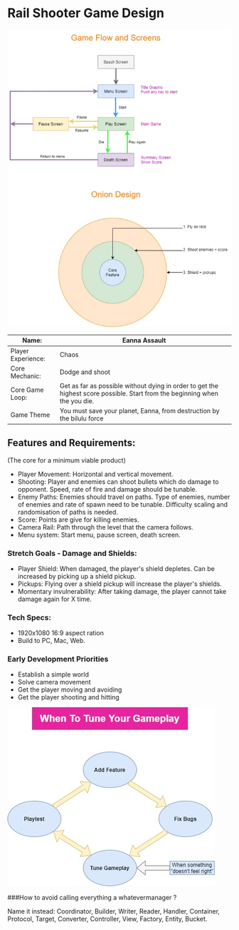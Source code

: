 # Rail Shooter Game Design

![Unity](/images/rail-shooter.jpg)

| Name:  | Eanna Assault |
| ------ | ------ |
| Player Experience: | Chaos |
| Core Mechanic: | Dodge and shoot |
| Core Game Loop: | Get as far as possible without dying in order to get the highest score possible. Start from the beginning when the you die. |
| Game Theme | You must save your planet, Eanna, from destruction by the bilulu force |


## Features and Requirements: 
(The core for a minimum viable product)
- Player Movement: Horizontal and vertical movement.
- Shooting: Player and enemies can shoot bullets which do damage to opponent. Speed, rate of fire and damage should be tunable.
- Enemy Paths: Enemies should travel on paths. Type of enemies, number of enemies and rate of spawn need to be tunable. Difficulty scaling and randomisation of paths is needed.
- Score: Points are give for killing enemies.
- Camera Rail: Path through the level that the camera follows.
- Menu system: Start menu, pause screen, death screen.

### Stretch Goals - Damage and Shields:
- Player Shield: When damaged, the player's shield depletes. Can be increased by picking up a shield pickup.
- Pickups: Flying over a shield pickup will increase the player's shields.
- Momentary invulnerability: After taking damage, the player cannot take damage again for X time.

### Tech Specs:
- 1920x1080 16:9 aspect ration
- Build to PC, Mac, Web.


### Early Development Priorities
- Establish a simple world
- Solve camera movement
- Get the player moving and avoiding
- Get the player shooting and hitting

![Unity](/images/GameplayTune.jpg)

###How to avoid calling everything a whatevermanager ?

Name it instead: Coordinator, Builder, Writer, Reader, Handler, Container, Protocol, Target, Converter, Controller, View, Factory, Entity, Bucket. 